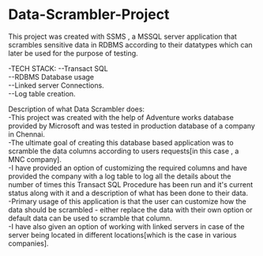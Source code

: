 # Data-Scrambler-Project  
This project was created with SSMS , a MSSQL server application that scrambles sensitive data in RDBMS according to their datatypes which can later be used for the purpose of testing.  
  
-TECH STACK:
--Transact SQL  
--RDBMS Database usage  
--Linked server Connections.  
--Log table creation.  

Description of what Data Scrambler does:  
-This project was created with the help of Adventure works database provided by Microsoft and was tested in production database of a company in Chennai.    
-The ultimate goal of creating this database based application was to scramble the data columns according to users requests[in this case , a MNC company].  
-I have provided an option of customizing the required columns and have provided the company with a log table to log all the details about the number of times this Transact SQL Procedure has been run and it's current status along with it and a description of what has been done to their data.  
-Primary usage of this application is that the user can customize how the data should be scrambled - either replace the data with their own option or default data can be used to scramble that column.  
-I have also given an option of working with linked servers in case of the server being located in different locations[which is the case in various companies].    
